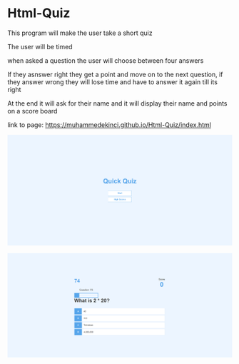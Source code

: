 # Html-Quiz

This program will make the user take a short quiz

The user will be timed

when asked a question the user will choose between four answers

If they asnswer right they get a point and move on to the next question, if they answer wrong they will lose time and have to answer it again till its right

At the end it will ask for their name and it will display their name and points on a score board

link to page: https://muhammedekinci.github.io/Html-Quiz/index.html


![](images/Home-page.png)

![](images/Questions.png)


